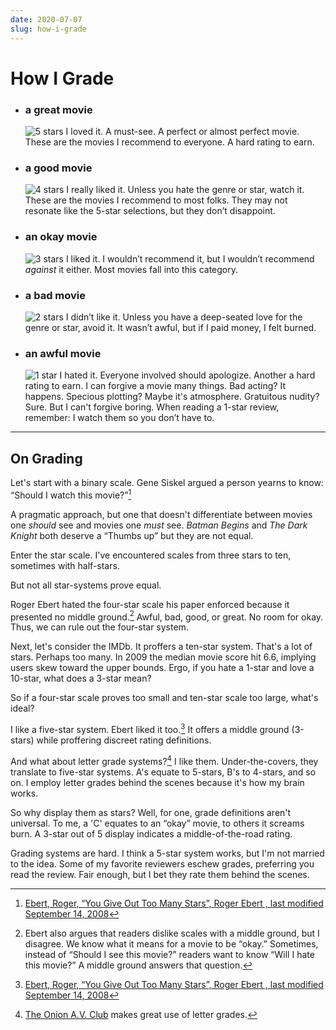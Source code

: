 ```yaml
---
date: 2020-07-07
slug: how-i-grade
---
```


# How I Grade

- ### a great movie

  ![5 stars](/svg/5-stars.svg) I loved it. A must-see. A perfect or almost perfect movie. These are the movies I recommend to everyone. A hard rating to earn.

- ### a good movie

  ![4 stars](/svg/4-stars.svg) I really liked it. Unless you hate the genre or star, watch it. These are the movies I recommend to most folks. They may not resonate like the 5-star selections, but they don’t disappoint.

- ### an okay movie

  ![3 stars](/svg/3-stars.svg) I liked it. I wouldn’t recommend it, but I wouldn’t recommend _against_ it either. Most movies fall into this category.

- ### a bad movie

  ![2 stars](/svg/2-stars.svg) I didn’t like it. Unless you have a deep-seated love for the genre or star, avoid it. It wasn’t awful, but if I paid money, I felt burned.

- ### an awful movie
  ![1 star](/svg/1-star.svg) I hated it. Everyone involved should apologize. Another a hard rating to earn. I can forgive a movie many things. Bad acting? It happens. Specious plotting? Maybe it's atmosphere. Gratuitous nudity? Sure. But I can't forgive boring. When reading a 1-star review, remember: I watch them so you don’t have to.

---

## On Grading

Let's start with a binary scale. Gene Siskel argued a person yearns to know: “Should I watch this movie?”[^1]

A pragmatic approach, but one that doesn't differentiate between movies one _should_ see and movies one _must_ see. <span data-imdb-id="tt0372784">_Batman Begins_ </span> and <span data-imdb-id="tt0468569">_The Dark Knight_</span> both deserve a “Thumbs up” but they are not equal.

Enter the star scale. I've encountered scales from three stars to ten, sometimes with half-stars.

But not all star-systems prove equal.

Roger Ebert hated the four-star scale his paper enforced because it presented no middle ground.[^2] Awful, bad, good, or great. No room for okay. Thus, we can rule out the four-star system.

Next, let's consider the IMDb. It proffers a ten-star system. That's a lot of stars. Perhaps too many. In 2009 the median movie score hit 6.6, implying users skew toward the upper bounds. Ergo, if you hate a 1-star and love a 10-star, what does a 3-star mean?

So if a four-star scale proves too small and ten-star scale too large, what's ideal?

I like a five-star system. Ebert liked it too.[^1] It offers a middle ground (3-stars) while proffering discreet rating definitions.

And what about letter grade systems?[^3] I like them. Under-the-covers, they translate to five-star systems. A's equate to 5-stars, B's to 4-stars, and so on. I employ letter grades behind the scenes because it's how my brain works.

So why display them as stars? Well, for one, grade definitions aren't universal. To me, a 'C' equates to an “okay” movie, to others it screams burn. A 3-star out of 5 display indicates a middle-of-the-road rating.

Grading systems are hard. I think a 5-star system works, but I'm not married to the idea. Some of my favorite reviewers eschew grades, preferring you read the review. Fair enough, but I bet they rate them behind the scenes.

[^1]: [Ebert, Roger, “You Give Out Too Many Stars”, Roger Ebert , last modified September 14, 2008](http://www.rogerebert.com/rogers-journal/you-give-out-too-many-stars)
[^2]: Ebert also argues that readers dislike scales with a middle ground, but I disagree. We know what it means for a movie to be “okay.” Sometimes, instead of “Should I see this movie?” readers want to know “Will I hate this movie?” A middle ground answers that question.
[^3]: [The Onion A.V. Club](http://www.avclub.com/film/) makes great use of letter grades.
